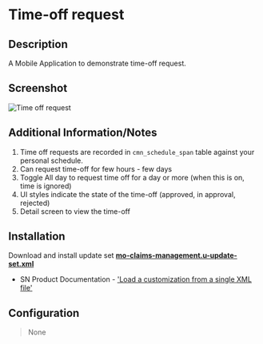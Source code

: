 # Time-off request

## Description

A Mobile Application to demonstrate time-off request.

## Screenshot

![Time off request](https://raw.githubusercontent.com/platform-experience/mobile-template-library/master/src/mo-time-off-request/images/mo-time-off-action.png)

## Additional Information/Notes

1. Time off requests are recorded in `cmn_schedule_span` table against your personal schedule.
2. Can request time-off for few hours - few days
3. Toggle All day to request time off for a day or more (when this is on, time is ignored)
4. UI styles indicate the state of the time-off (approved, in approval, rejected)
5. Detail screen to view the time-off

## Installation

Download and install update set **[mo-claims-management.u-update-set.xml](https://github.com/platform-experience/mobile-template-library/blob/master/src/mo-claims-management/mo-time-off-request.u-update-set.xml)**

* SN Product Documentation - ['Load a customization from a single XML file'](https://docs.servicenow.com/bundle/kingston-application-development/page/build/system-update-sets/task/t_SaveAnUpdateSetAsAnXMLFile.html)

## Configuration

> None
